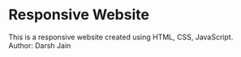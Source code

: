 # Responsive Website
This is a responsive website created using HTML, CSS, JavaScript. <br>
Author: Darsh Jain
